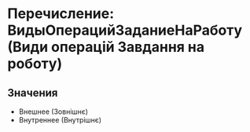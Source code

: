 ﻿# Перечисление: ВидыОперацийЗаданиеНаРаботу (Види операцій Завдання на роботу)

## Значения

- Внешнее (Зовнішнє)
- Внутреннее (Внутрішнє)

